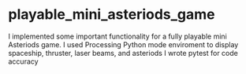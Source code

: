 # playable_mini_asteriods_game

I implemented some important functionality for a fully playable mini Asteriods game. 
I used Processing Python mode enviroment to display spaceship, thruster, laser beams, and asteriods
I wrote pytest for code accuracy

